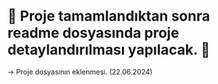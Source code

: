 # 🚀 Proje tamamlandıktan sonra readme dosyasında proje detaylandırılması yapılacak. 🚀
-> Proje dosyasının eklenmesi. (22.06.2024)
